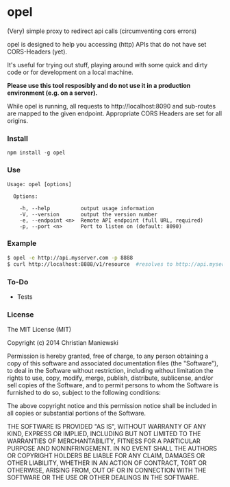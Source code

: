 # opel

(Very) simple proxy to redirect api calls (circumventing cors errors)

opel is designed to help you accessing (http) APIs that do not have set CORS-Headers (yet).

It's useful for trying out stuff, playing around with some quick and dirty code or for development on a local machine.

**Please use this tool resposibly and do not use it in a production environment (e.g. on a server).**

While opel is running, all requests to http://localhost:8090 and sub-routes are mapped to the given endpoint. Appropriate CORS Headers are set for all origins.

### Install

```
npm install -g opel

```

### Use
```
Usage: opel [options]

  Options:

    -h, --help          output usage information
    -V, --version       output the version number
    -e, --endpoint <n>  Remote API endpoint (full URL, required)
    -p, --port <n>      Port to listen on (default: 8090)

```

### Example
```bash
$ opel -e http://api.myserver.com -p 8888
$ curl http://localhost:8888/v1/resource  #resolves to http://api.myserver.com/v1/resource
```

### To-Do
* Tests

### License

The MIT License (MIT)

Copyright (c) 2014 Christian Maniewski

Permission is hereby granted, free of charge, to any person obtaining a copy of this software and associated documentation files (the "Software"), to deal in the Software without restriction, including without limitation the rights to use, copy, modify, merge, publish, distribute, sublicense, and/or sell copies of the Software, and to permit persons to whom the Software is furnished to do so, subject to the following conditions:

The above copyright notice and this permission notice shall be included in all copies or substantial portions of the Software.

THE SOFTWARE IS PROVIDED "AS IS", WITHOUT WARRANTY OF ANY KIND, EXPRESS OR IMPLIED, INCLUDING BUT NOT LIMITED TO THE WARRANTIES OF MERCHANTABILITY, FITNESS FOR A PARTICULAR PURPOSE AND NONINFRINGEMENT. IN NO EVENT SHALL THE AUTHORS OR COPYRIGHT HOLDERS BE LIABLE FOR ANY CLAIM, DAMAGES OR OTHER LIABILITY, WHETHER IN AN ACTION OF CONTRACT, TORT OR OTHERWISE, ARISING FROM, OUT OF OR IN CONNECTION WITH THE SOFTWARE OR THE USE OR OTHER DEALINGS IN THE SOFTWARE.
